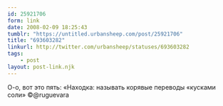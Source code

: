 ```yaml
---
id: 25921706
form: link
date: 2008-02-09 18:25:43
tumblr: "https://untitled.urbansheep.com/post/25921706"
title: "693603282"
linkurl: http://twitter.com/urbansheep/statuses/693603282
tags:
    - post
layout: post-link.njk
---
```

<p>О-о, вот это пять: «Находка: называть корявые переводы «кусками соли» ©@ruguevara</p>
